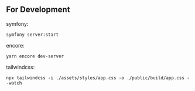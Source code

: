 ## For Development

symfony:
```shell
symfony server:start
```

encore:
```shell
yarn encore dev-server
```

tailwindcss:
```shell
npx tailwindcss -i ./assets/styles/app.css -o ./public/build/app.css --watch
```